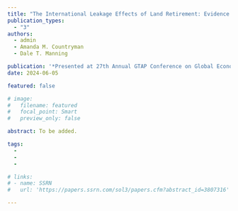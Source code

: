```yaml
---
title: "The International Leakage Effects of Land Retirement: Evidence from The Conservation Reserve Program"
publication_types:
  - "3"
authors:
  - admin
  - Amanda M. Countryman
  - Dale T. Manning

publication: '*Presented at 27th Annual GTAP Conference on Global Economic Analysis (Frot Collins, CO)*'
date: 2024-06-05

featured: false

# image:
#   filename: featured
#   focal_point: Smart
#   preview_only: false

abstract: To be added.

tags:
  -  
  -  
  - 

# links:
# - name: SSRN
#   url: 'https://papers.ssrn.com/sol3/papers.cfm?abstract_id=3807316'

---
```

